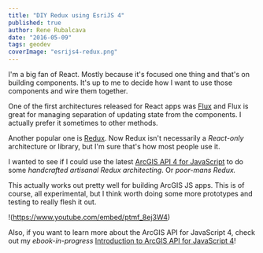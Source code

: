 ```yaml
---
title: "DIY Redux using EsriJS 4"
published: true
author: Rene Rubalcava
date: "2016-05-09"
tags: geodev
coverImage: "esrijs4-redux.png"
---
```


I'm a big fan of React. Mostly because it's focused one thing and that's on building components. It's up to me to decide how I want to use those components and wire them together.

One of the first architectures released for React apps was [Flux](https://facebook.github.io/flux/docs/overview.html) and Flux is great for managing separation of updating state from the components. I actually prefer it sometimes to other methods.

Another popular one is [Redux](http://redux.js.org/). Now Redux isn't necessarily a _React-only_ architecture or library, but I'm sure that's how most people use it.

I wanted to see if I could use the latest [ArcGIS API 4 for JavaScript](https://developers.arcgis.com/javascript/) to do some _handcrafted artisanal Redux architecting_. Or _poor-mans Redux._

This actually works out pretty well for building ArcGIS JS apps. This is of course, all experimental, but I think worth doing some more prototypes and testing to really flesh it out.

!(https://www.youtube.com/embed/ptmf_8ej3W4)

Also, if you want to learn more about the ArcGIS API for JavaScript 4, check out my _ebook-in-progress_ [Introduction to ArcGIS API for JavaScript 4](https://leanpub.com/arcgis-js-api-4)!
